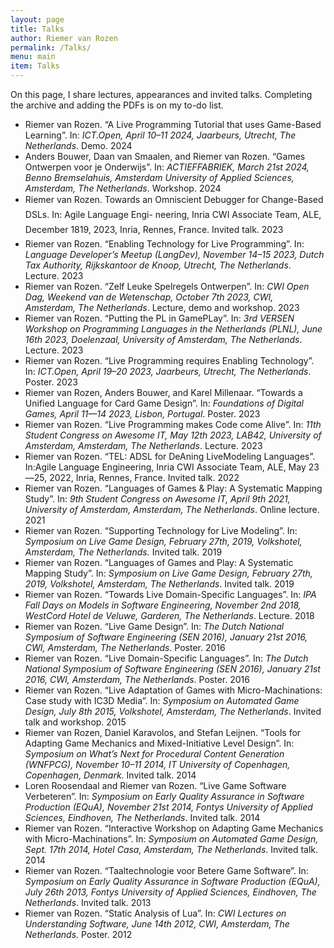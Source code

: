 ```yaml
---
layout: page
title: Talks
author: Riemer van Rozen
permalink: /Talks/
menu: main
item: Talks
---
```

On this page, I share lectures, appearances and invited talks.
Completing the archive and adding the PDFs is on my to-do list.

* Riemer van Rozen. “A Live Programming Tutorial that uses Game-Based Learning”. In: *ICT.Open, April 10–11 2024, Jaarbeurs, Utrecht, The Netherlands*. Demo. 2024
* Anders Bouwer, Daan van Smaalen, and Riemer van Rozen. “Games Ontwerpen voor je Onderwijs”. In: *ACTIEFFABRIEK, March 21st 2024, Benno Bremselahuis, Amsterdam University of Applied Sciences, Amsterdam, The Netherlands*. Workshop. 2024
* Riemer van Rozen. Towards an Omniscient Debugger for Change-Based DSLs. In: Agile Language Engi- neering, Inria CWI Associate Team, ALE, December 1819, 2023, Inria, Rennes, France. Invited talk. 2023
* Riemer van Rozen. “Enabling Technology for Live Programming”. In: *Language Developer’s Meetup (LangDev), November 14–15 2023, Dutch Tax Authority, Rijkskantoor de Knoop, Utrecht, The Netherlands*. Lecture. 2023
* Riemer van Rozen. “Zelf Leuke Spelregels Ontwerpen”. In: *CWI Open Dag, Weekend van de Wetenschap, October 7th 2023, CWI, Amsterdam, The Netherlands*. Lecture, demo and workshop. 2023
* Riemer van Rozen. “Putting the PL in GamePLay”. In: *3rd VERSEN Workshop on Programming Languages in the Netherlands (PLNL), June 16th 2023, Doelenzaal, University of Amsterdam, The Netherlands*. Lecture. 2023
* Riemer van Rozen. “Live Programming requires Enabling Technology”. In: *ICT.Open, April 19–20 2023, Jaarbeurs, Utrecht, The Netherlands*. Poster. 2023
* Riemer van Rozen, Anders Bouwer, and Karel Millenaar. “Towards a Unified Language for Card Game Design”. In: *Foundations of Digital Games, April 11—14 2023, Lisbon, Portugal*. Poster. 2023
* Riemer van Rozen. “Live Programming makes Code come Alive”. In: *11th Student Congress on Awesome IT, May 12th 2023, LAB42, University of Amsterdam, Amsterdam, The Netherlands*. Lecture. 2023
* Riemer van Rozen. “TEL: ADSL for DeAning LiveModeling Languages”. In:Agile Language Engineering, Inria CWI Associate Team, ALE, May 23—25, 2022, Inria, Rennes, France. Invited talk. 2022
* Riemer van Rozen. “Languages of Games & Play: A Systematic Mapping Study”. In: *9th Student Congress on Awesome IT, April 9th 2021, University of Amsterdam, Amsterdam, The Netherlands*. Online lecture. 2021
* Riemer van Rozen. “Supporting Technology for Live Modeling”. In: *Symposium on Live Game Design, February 27th, 2019, Volkshotel, Amsterdam, The Netherlands.* Invited talk. 2019
* Riemer van Rozen. “Languages of Games and Play: A Systematic Mapping Study”. In: *Symposium on Live Game Design, February 27th, 2019, Volkshotel, Amsterdam, The Netherlands*. Invited talk. 2019
* Riemer van Rozen. “Towards Live Domain-Specific Languages”. In: *IPA Fall Days on Models in Software Engineering, November 2nd 2018, WestCord Hotel de Veluwe, Garderen, The Netherlands*. Lecture. 2018
* Riemer van Rozen. “Live Game Design”. In: *The Dutch National Symposium of Software Engineering (SEN 2016), January 21st 2016, CWI, Amsterdam, The Netherlands*. Poster. 2016
* Riemer van Rozen. “Live Domain-Specific Languages”. In: *The Dutch National Symposium of Software Engineering (SEN 2016), January 21st 2016, CWI, Amsterdam, The Netherlands*. Poster. 2016
* Riemer van Rozen. “Live Adaptation of Games with Micro-Machinations: Case study with IC3D Media”. In: *Symposium on Automated Game Design, July 8th 2015, Volkshotel, Amsterdam, The Netherlands*. Invited talk and workshop. 2015
* Riemer van Rozen, Daniel Karavolos, and Stefan Leijnen. “Tools for Adapting Game Mechanics and Mixed-Initiative Level Design”. In: *Symposium on What’s Next for Procedural Content Generation (WNFPCG), November 10–11 2014, IT University of Copenhagen, Copenhagen, Denmark*. Invited talk. 2014
* Loren Roosendaal and Riemer van Rozen. “Live Game Software Verbeteren”. In: *Symposium on Early Quality Assurance in Software Production (EQuA), November 21st 2014, Fontys University of Applied Sciences, Eindhoven, The Netherlands*. Invited talk. 2014
* Riemer van Rozen. “Interactive Workshop on Adapting Game Mechanics with Micro-Machinations”. In: *Symposium on Automated Game Design, Sept. 17th 2014, Hotel Casa, Amsterdam, The Netherlands*. Invited talk. 2014
* Riemer van Rozen. “Taaltechnologie voor Betere Game Software”. In: *Symposium on Early Quality Assurance in Software Production (EQuA), July 26th 2013, Fontys University of Applied Sciences, Eindhoven, The Netherlands*. Invited talk. 2013
* Riemer van Rozen. “Static Analysis of Lua”. In: *CWI Lectures on Understanding Software, June 14th 2012, CWI, Amsterdam, The Netherlands*. Poster. 2012